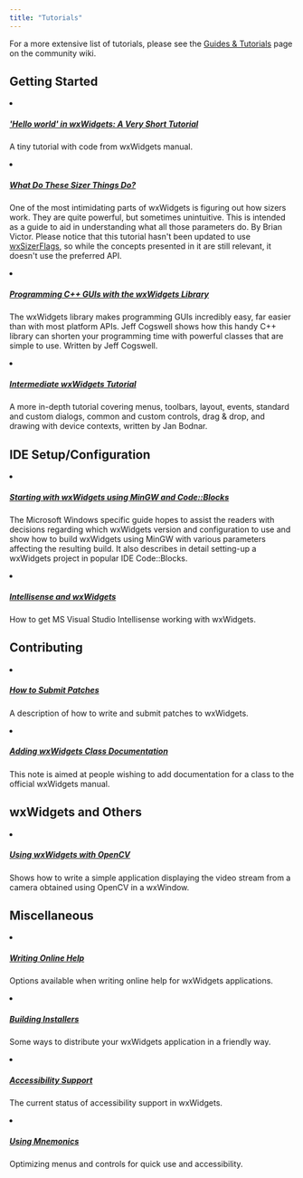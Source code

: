```yaml
---
title: "Tutorials"
---
```


For a more extensive list of tutorials, please see the [Guides & Tutorials][1]
page on the community wiki.

[1]: https://wiki.wxwidgets.org/Guides_%26_Tutorials


## Getting Started

<div class="list-group my-3">
  <li class="list-group-item">
    <h5 class="mb-1">
      <a href="https://docs.wxwidgets.org/trunk/overview_helloworld.html">
        'Hello world' in wxWidgets: A Very Short Tutorial
      </a>
    </h5>
    <p class="mb-0">
      A tiny tutorial with code from wxWidgets manual.
    </p>
  </li>
  <li class="list-group-item">
    <h5 class="mb-1">
      <a href="http://neume.sourceforge.net/sizerdemo/">
        What Do These Sizer Things Do?
      </a>
    </h5>
    <p class="mb-0">
      One of the most intimidating parts of wxWidgets is figuring out how
      sizers work. They are quite powerful, but sometimes unintuitive. This is
      intended as a guide to aid in understanding what all those parameters do.
      By Brian Victor. Please notice that this tutorial hasn't been updated to
      use <a href="https://docs.wxwidgets.org/trunk/classwx_sizer_flags.html">wxSizerFlags</a>,
      so while the concepts presented in it are still relevant, it doesn't use
      the preferred API.
    </p>
  </li>
  <li class="list-group-item">
    <h5 class="mb-1">
      <a href="http://www.informit.com/articles/article.asp?p=606222&amp;rl=1">
        Programming C++ GUIs with the wxWidgets Library
      </a>
    </h5>
    <p class="mb-0">
      The wxWidgets library makes programming GUIs incredibly easy, far easier
      than with most platform APIs. Jeff Cogswell shows how this handy C++
      library can shorten your programming time with powerful classes that are
      simple to use. Written by Jeff Cogswell.
    </p>
  </li>
  <li class="list-group-item">
    <h5 class="mb-1">
      <a href="http://zetcode.com/gui/wxwidgets/">
        Intermediate wxWidgets Tutorial
      </a>
    </h5>
    <p class="mb-0">
      A more in-depth tutorial covering menus, toolbars, layout, events,
      standard and custom dialogs, common and custom controls, drag &amp; drop,
      and drawing with device contexts, written by Jan Bodnar.
    </p>
  </li>
</div>


## IDE Setup/Configuration

<div class="list-group my-3">
  <li class="list-group-item">
    <h5 class="mb-1">
      <a href="https://github.com/PBfordev/wxpbguide">
        Starting with wxWidgets using MinGW and Code::Blocks
      </a>
    </h5>
    <p class="mb-0">
      The Microsoft Windows specific guide hopes to assist the readers with
      decisions regarding which wxWidgets version and configuration to use and
      show how to build wxWidgets using MinGW with various parameters affecting
      the resulting build. It also describes in detail setting-up a wxWidgets
      project in popular IDE Code::Blocks.
    </p>
  </li>
  <li class="list-group-item">
    <h5 class="mb-1">
      <a href="http://www.litwindow.com/Knowhow/Intellisense/intellisense.html">
        Intellisense and wxWidgets
      </a>
    </h5>
    <p class="mb-0">
      How to get MS Visual Studio Intellisense working with wxWidgets.
    </p>
  </li>
</div>


## Contributing

<div class="list-group my-3">
  <li class="list-group-item">
    <h5 class="mb-1">
      <a href="/develop/how-to-submit-patches/">
        How to Submit Patches
      </a>
    </h5>
    <p class="mb-0">
      A description of how to write and submit patches to wxWidgets.
    </p>
  </li>
  <li class="list-group-item">
    <h5 class="mb-1">
      <a href="https://github.com/wxWidgets/wxWidgets/blob/master/docs/contributing/how-to-add-class-documentation.md">
        Adding wxWidgets Class Documentation
      </a>
    </h5>
    <p class="mb-0">
      This note is aimed at people wishing to add documentation for a class to
      the official wxWidgets manual.
    </p>
  </li>
</div>


## wxWidgets and Others

<div class="list-group my-3">
  <li class="list-group-item">
    <h5 class="mb-1">
      <a href="http://larryo.org/work/information/wxopencv/index.html">
        Using wxWidgets with OpenCV
      </a>
    </h5>
    <p class="mb-0">
      Shows how to write a simple application displaying the video stream from
      a camera obtained using OpenCV in a wxWindow.
    </p>
  </li>
</div>


## Miscellaneous

<div class="list-group my-3">
  <li class="list-group-item">
    <h5 class="mb-1">
      <a href="/docs/tutorials/writing-online-help/">
        Writing Online Help
      </a>
    </h5>
    <p class="mb-0">
      Options available when writing online help for wxWidgets applications.
    </p>
  </li>
  <li class="list-group-item">
    <h5 class="mb-1">
      <a href="/docs/tutorials/building-installers/">
        Building Installers
      </a>
    </h5>
    <p class="mb-0">
      Some ways to distribute your wxWidgets application in a friendly way.
    </p>
  </li>
  <li class="list-group-item">
    <h5 class="mb-1">
      <a href="/docs/tutorials/accessibility/">
        Accessibility Support
      </a>
    </h5>
    <p class="mb-0">
      The current status of accessibility support in wxWidgets.
    </p>
  </li>
  <li class="list-group-item">
    <h5 class="mb-1">
      <a href="/docs/tutorials/using-mnemonics/">
        Using Mnemonics
      </a>
    </h5>
    <p class="mb-0">
      Optimizing menus and controls for quick use and accessibility.
    </p>
  </li>
</div>
